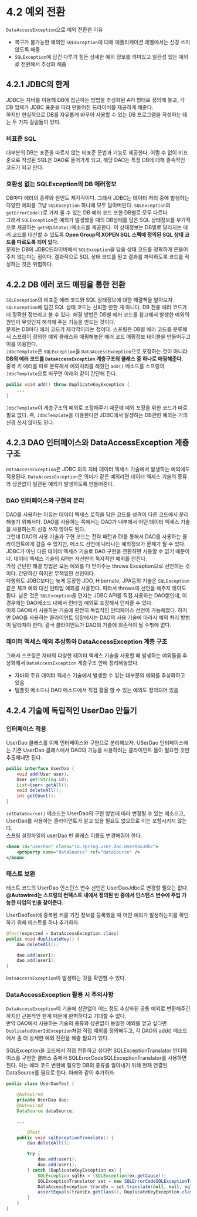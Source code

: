 # 4.2 예외 전환
`DateAccessException`으로 예외 전환한 이유
* 복구가 불가능한 예외인 `SQLException`에 대해 애플리케이션 레벨에서는 신경 쓰지 않도록 해줌
* `SQLException`에 담긴 다루기 힘든 상세한 예외 정보를 의미있고 일관성 있는 예외로 전환해서 추상화 해줌

## 4.2.1 JDBC의 한계
JDBC는 자바를 이용해 DB에 접근하는 방법을 추상화된 API 형태로 정의해 놓고, 각 DB 업체가 JDBC 표준을 따라 만들어진 드라이버를 제공하게 해준다.  
하지만 현실적으로 DB를 자유롭게 바꾸어 사용할 수 있는 DB 프로그램을 작성하는 데는 두 가지 걸림돌이 있다. 

### 비표준 SQL
대부분의 DB는 표준을 따르지 않는 비표준 문법과 기능도 제공한다. 어쩔 수 없이 비표준으로 작성된 SQL은 DAO로 들어가게 되고, 해당 DAO는 특정 DB에 대해 종속적인 코드가 되고 만다. 

### 호환성 없는 SQLException의 DB 에러정보
DB마다 에러의 종류와 원인도 제각각이다. 그래서 JDBC는 데이터 처리 중에 발생하는 다양한 예외를 그냥 `SQLException` 하나에 모두 담아버린다. `SQLException`의 `getErrorCode()`로 가져 올 수 있는 DB 에러 코드 또한 DB별로 모두 다르다.  
그래서 `SQLException`은 예외가 발생했을 때의 DB상태를 담은 SQL 상태정보를 부가적으로 제공하는 `getSQLState()`메소드를 제공한다. 이 상태정보는 DB별로 달라지는 에러 코드를 대신할 수 있도록 **Open Group의 XOPEN SQL 스펙에 정의된 SQL 상태 코드를 따르도록 되어 있다.**  
문제는 DB의 JDBC드라이버에서 `SQLException`을 담을 상태 코드를 정확하게 믄들어 주지 않는다는 점이다. 결과적으로 SQL 상태 코드를 믿고 결과를 파악하도록 코드를 작성하는 것은 위험하다. 

## 4.2.2 DB 에러 코드 매핑을 통한 전환
`SQLException`의 비표준 에러 코드와 SQL 상태정보에 대한 해결책을 알아보자.  
`SQLException`에 담긴 SQL 상태 코드는 신뢰할 만한 게 아니다. DB 전용 에러 코드가 더 정확한 정보라고 볼 수 있다. 해결 방법은 DB별 에러 코드를 참고해서 발생한 예외의 원인이 무엇인지 해석해 주는 기능을 만드는 것이다.  
문제는 DB마다 에러 코드가 제각각이라는 점이다. 스프링은 DB별 에러 코드를 분류해서 스프링이 정의한 예외 클래스와 매핑해놓은 에러 코드 매핑정보 테이블을 만들어두고 이를 이용한다.  
`JdbcTemplate`은 `SQLException`을 `DataAccessException`으로 포장하는 것이 아니라 **DB의 에러 코드를 `DataAccessException` 계층구조의 클래스 중 하나로 매핑해준다.**  
중복 키 에러를 따로 분류해서 예외처리를 해줬던 `add()` 메소드를 스프링의 `JdbcTemplate`으로 바꾸면 아래와 같이 간단해 진다. 
``` java
public void add() throw DuplicateKeyException {
    ...
}
```
`JdbcTemplate`이 계층구조의 예외로 포장해주기 때문에 예외 포장을 위한 코드가 따로 필요 없다. 즉, `JdbcTemplate`을 이용한다면 JDBC에서 발생하는 DB관련 예외는 거의 신경 쓰지 않아도 된다.  

## 4.2.3 DAO 인터페이스와 DataAccessException 계층구조
`DataAccessException`은 JDBC 외의 자바 데이터 엑세스 기술에서 발생하는 예외에도 적용된다. `DataAccessException`은 의미가 같은 예외라면 데이터 엑세스 기술의 종류와 상관없이 일관된 예외가 발생하도록 만들어준다. 

### DAO 인터페이스와 구현의 분리
DAO를 사용하는 이유는 데이터 엑세스 로직을 담은 코드를 성격이 다른 코드에서 분리해놓기 위해서다. DAO를 사용하는 쪽에서는 DAO가 내부에서 어떤 데이터 엑세스 기술을 사용하는지 신경 쓰지 않아도 된다.  
그런데 DAO의 사용 기술과 구현 코드는 전략 패턴과 DI를 통해서 DAO를 사용하는 클라이언트에게 감출 수 있지만, 메소드 선언에 나타나는 예외정보가 문제가 될 수 있다. JDBC가 아닌 다른 데이터 엑세스 기술로 DAO 구현을 전환하면 사용할 수 없기 때문이다. 데이터 엑세스 기술의 API는 자신만의 독자적인 예외를 던진다.  
가장 간단한 해결 방법은 모든 예외를 다 받아주는 throws Exception으로 선언하는 것이다. 간단하긴 하지만 무책임한 선언이다.  
다행히도 JDBC보다는 늦게 등장한 JDO, Hibernate, JPA등의 기술은 `SQLException`같은 체크 예외 대신 런타임 예외를 사용한다. 따라서 throws에 선언을 해주지 않아도 됟다. 남은 것은 `SQLException`을 던지는 JDBC API를 직접 사용하는 DAO뿐인데, 이 경우에는 DAO메소드 내에서 런타임 예외로 포장해서 던져줄 수 있다.   
이제 DAO에서 사용하는 기술에 환전히 독립적인 인터페이스 선언이 가능해졌다. 하지만 DAO를 사용하는 클라이언트 입장에서는 DAO의 사용 기술에 따라서 예외 처리 방법이 달라져야 한다. 결국 클라이언트가 DAO의 기술에 의존적이 될 수밖에 없다.

### 데이터 액세스 예외 추상화와 DataAccessException 계층 구조
그래서 스프링은 자바의 다양한 테이터 액세스 기술을 사용할 때 발생하는 예외들을 추상화해서 `DataAccessException` 계층구조 안에 정리해놓았다. 
* 자바의 주요 데이터 액세스 기술에서 발생할 수 있는 대부분의 예외를 추상화하고 있음
* 템플릿 메소드나 DAO 메소드에서 직접 활욜 할 수 있는 예외도 정의되어 있음

## 4.2.4 기술에 독립적인 UserDao 만들기
### 인터페이스 적용
UserDao 클래스를 이제 인터페이스와 구현으로 분리해보자. USerDao 인터페이스에는 기존 UserDao 클래스에서 DAO의 기능을 사용하려는 클라이언트 들이 필요한 것만 추출해내면 된다. 
``` java
public interface UserDao {
    void add(User user);
    User get(String id);
    List<User> getAll();
    void deleteAll();
    int getCount();   
}
```
`setDataSource()` 메소드는 UserDao의 구현 방법에 따라 변경될 수 있는 메소드고, UserDao를 사용하는 클라이언트가 알고 있을 필요도 없으므로 이는 포함시키지 않는다.  
스프링 설정파일의 userDao 빈 클래스 이름도 변경해줘야 한다. 

``` xml
<bean id="userDao" class="io.spring.user.dao.UserDaoJdbc">
    <property name="dataSource" ref="dataSource" />
</bean>
```

### 테스트 보완
테스트 코드의 UserDao 인스턴스 변수 선언은 UserDaoJdbc로 변경할 필요는 없다. **@Autowired는 스프링의 컨텍스트 내에서 정의된 빈 중에서 인스턴스 변수에 주입 가능한 타입의 빈을 찾아준다.**   

UserDaoTest에 중복된 키를 가진 정보를 등록했을 때 어떤 예외가 발생하는지를 확인하기 위해 테스트를 하나 추가하자.
``` java
@Test(expected = DataAccessException.class)
public void duplicateKey() {
    dao.deleteAll();

    dao.add(user1);
    dao.add(user1);
}
```
`DataAccessException`이 발생하는 것을 확인할 수 있다.

### DataAccessException 활용 시 주의사항
`DataAccessException`이 기술에 상관없이 어느 정도 추상화된 공통 예외로 변환해주긴 하지만 근본적인 한계 때문에 완벽하다고 기대할 수 없다.  
만약 DAO에서 사용하는 기술의 종류와 상관없이 동일한 예외를 얻고 싶다면 `DuplicatedUserIdException`처럼 직접 예외를 정의해두고, 각 DAO의 add() 메소드에서 좀 더 상세한 예외 전환을 해줄 필요가 있다.  

SQLException을 코드에서 직접 전환하고 싶다면 SQLExceptionTranslator 인터페이스를 구현한 클래스 중에서 SQLErrorCodeSQLExceptionTranslator를 사용하면 된다. 이는 에러 코드 변환에 필요한 DB의 종류를 알아내기 위해 현재 연결된 DataSource를 필요로 한다. 아래와 같이 추가하자.
``` java
public class UserDaoTest {

    @Autowired
    private UserDao dao;
    @Autowired
    DataSource dataSource;

    ...

        @Test
    public void sqlExceptionTranslate() {
        dao.deleteAll();

        try {
            dao.add(user1);
            dao.add(user1);
        } catch (DuplicateKeyException ex) {
            SQLException sqlEx = (SQLException)ex.getCause();
            SQLExceptionTranslator set = new SQLErrorCodeSQLExceptionTranslator(this.dataSource);
            DataAccessException transEx = set.translate(null, null, sqlEx);
            assertEquals(transEx.getClass(), DuplicateKeyException.class);
        }
    }
}
```


